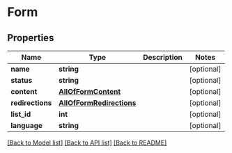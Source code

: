 # Form

## Properties
Name | Type | Description | Notes
------------ | ------------- | ------------- | -------------
**name** | **string** |  | [optional] 
**status** | **string** |  | [optional] 
**content** | [**AllOfFormContent**](AllOfFormContent.md) |  | [optional] 
**redirections** | [**AllOfFormRedirections**](AllOfFormRedirections.md) |  | [optional] 
**list_id** | **int** |  | [optional] 
**language** | **string** |  | [optional] 

[[Back to Model list]](../../README.md#documentation-for-models) [[Back to API list]](../../README.md#documentation-for-api-endpoints) [[Back to README]](../../README.md)

